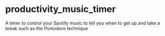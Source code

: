 # productivity_music_timer
A timer to control your Spotify music to tell you when to get up and take a break such as the Pomodoro technique
